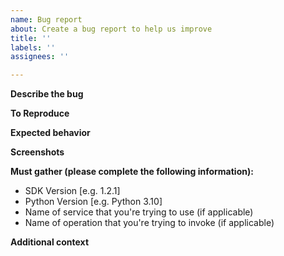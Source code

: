 ```yaml
---
name: Bug report
about: Create a bug report to help us improve
title: ''
labels: ''
assignees: ''

---
```


**Describe the bug**
<!-- A clear and concise description of what the bug is. -->

**To Reproduce**
<!-- List the steps that can be used to demonstrate the bug.  Include the name of the service and operation that you're trying to invoke, if applicable.  Be sure to describe any relevant info regarding parameter values used with your API invocation.  -->

**Expected behavior**
<!-- A clear and concise description of what you expected to happen. -->

**Screenshots**
<!-- If applicable, add screenshots to help explain your problem. -->

**Must gather (please complete the following information):**
 - SDK Version [e.g. 1.2.1]
 - Python Version [e.g. Python 3.10]
 - Name of service that you're trying to use (if applicable)
 - Name of operation that you're trying to invoke (if applicable)

**Additional context**
<!-- Add any other context about the problem here.
Were you able to avoid the problem by changing your application code slightly? -->

